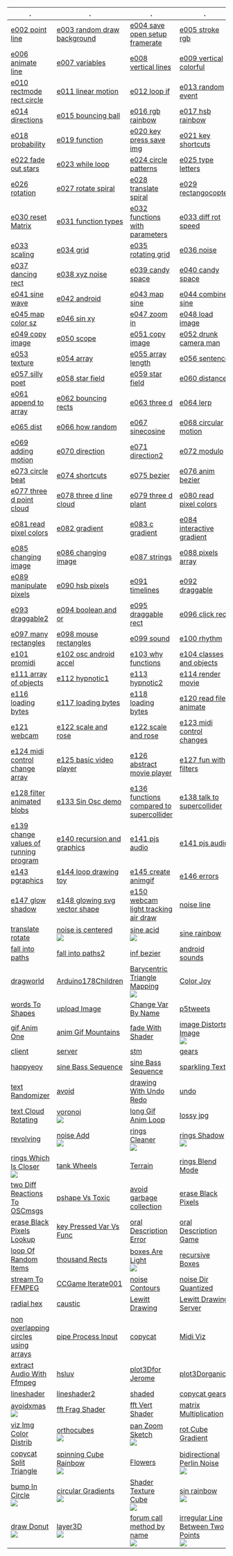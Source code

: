 | . | . | . | . |
| --- | --- | --- | --- |
| [e002 point line](https://github.com/hamoid/Fun-Programming/blob/master/processing/01/e002_point_line/) | [e003 random draw background](https://github.com/hamoid/Fun-Programming/blob/master/processing/01/e003_random_draw_background/) | [e004 save open setup framerate](https://github.com/hamoid/Fun-Programming/blob/master/processing/01/e004_save_open_setup_framerate/) | [e005 stroke rgb](https://github.com/hamoid/Fun-Programming/blob/master/processing/01/e005_stroke_rgb/)  |
| [e006 animate line](https://github.com/hamoid/Fun-Programming/blob/master/processing/01/e006_animate_line/) | [e007 variables](https://github.com/hamoid/Fun-Programming/blob/master/processing/01/e007_variables/) | [e008 vertical lines](https://github.com/hamoid/Fun-Programming/blob/master/processing/01/e008_vertical_lines/) | [e009 vertical colorful](https://github.com/hamoid/Fun-Programming/blob/master/processing/01/e009_vertical_colorful/)  |
| [e010 rectmode rect circle](https://github.com/hamoid/Fun-Programming/blob/master/processing/01/e010_rectmode_rect_circle/) | [e011 linear motion](https://github.com/hamoid/Fun-Programming/blob/master/processing/01/e011_linear_motion/) | [e012 loop if](https://github.com/hamoid/Fun-Programming/blob/master/processing/01/e012_loop_if/) | [e013 random event](https://github.com/hamoid/Fun-Programming/blob/master/processing/01/e013_random_event/)  |
| [e014 directions](https://github.com/hamoid/Fun-Programming/blob/master/processing/01/e014_directions/) | [e015 bouncing ball](https://github.com/hamoid/Fun-Programming/blob/master/processing/01/e015_bouncing_ball/) | [e016 rgb rainbow](https://github.com/hamoid/Fun-Programming/blob/master/processing/01/e016_rgb_rainbow/) | [e017 hsb rainbow](https://github.com/hamoid/Fun-Programming/blob/master/processing/01/e017_hsb_rainbow/)  |
| [e018 probability](https://github.com/hamoid/Fun-Programming/blob/master/processing/01/e018_probability/) | [e019 function](https://github.com/hamoid/Fun-Programming/blob/master/processing/01/e019_function/) | [e020 key press save img](https://github.com/hamoid/Fun-Programming/blob/master/processing/01/e020_key_press_save_img/) | [e021 key shortcuts](https://github.com/hamoid/Fun-Programming/blob/master/processing/01/e021_key_shortcuts/)  |
| [e022 fade out stars](https://github.com/hamoid/Fun-Programming/blob/master/processing/01/e022_fade_out_stars/) | [e023 while loop](https://github.com/hamoid/Fun-Programming/blob/master/processing/01/e023_while_loop/) | [e024 circle patterns](https://github.com/hamoid/Fun-Programming/blob/master/processing/01/e024_circle_patterns/) | [e025 type letters](https://github.com/hamoid/Fun-Programming/blob/master/processing/01/e025_type_letters/)  |
| [e026 rotation](https://github.com/hamoid/Fun-Programming/blob/master/processing/02/e026_rotation/) | [e027 rotate spiral](https://github.com/hamoid/Fun-Programming/blob/master/processing/02/e027_rotate_spiral/) | [e028 translate spiral](https://github.com/hamoid/Fun-Programming/blob/master/processing/02/e028_translate_spiral/) | [e029 rectangocopter](https://github.com/hamoid/Fun-Programming/blob/master/processing/02/e029_rectangocopter/)  |
| [e030 reset Matrix](https://github.com/hamoid/Fun-Programming/blob/master/processing/02/e030_resetMatrix/) | [e031 function types](https://github.com/hamoid/Fun-Programming/blob/master/processing/02/e031_function_types/) | [e032 functions with parameters](https://github.com/hamoid/Fun-Programming/blob/master/processing/02/e032_functions_with_parameters/) | [e033 diff rot speed](https://github.com/hamoid/Fun-Programming/blob/master/processing/02/e033_diff_rot_speed/)  |
| [e033 scaling](https://github.com/hamoid/Fun-Programming/blob/master/processing/02/e033_scaling/) | [e034 grid](https://github.com/hamoid/Fun-Programming/blob/master/processing/02/e034_grid/) | [e035 rotating grid](https://github.com/hamoid/Fun-Programming/blob/master/processing/02/e035_rotating_grid/) | [e036 noise](https://github.com/hamoid/Fun-Programming/blob/master/processing/02/e036_noise/)  |
| [e037 dancing rect](https://github.com/hamoid/Fun-Programming/blob/master/processing/02/e037_dancing_rect/) | [e038 xyz noise](https://github.com/hamoid/Fun-Programming/blob/master/processing/02/e038_xyz_noise/) | [e039 candy space](https://github.com/hamoid/Fun-Programming/blob/master/processing/02/e039_candy_space/) | [e040 candy space](https://github.com/hamoid/Fun-Programming/blob/master/processing/02/e040_candy_space/)  |
| [e041 sine wave](https://github.com/hamoid/Fun-Programming/blob/master/processing/02/e041_sine_wave/) | [e042 android](https://github.com/hamoid/Fun-Programming/blob/master/processing/02/e042_android/) | [e043 map sine](https://github.com/hamoid/Fun-Programming/blob/master/processing/02/e043_map_sine/) | [e044 combine sine](https://github.com/hamoid/Fun-Programming/blob/master/processing/02/e044_combine_sine/)  |
| [e045 map color sz](https://github.com/hamoid/Fun-Programming/blob/master/processing/02/e045_map_color_sz/) | [e046 sin xy](https://github.com/hamoid/Fun-Programming/blob/master/processing/02/e046_sin_xy/) | [e047 zoom in](https://github.com/hamoid/Fun-Programming/blob/master/processing/02/e047_zoom_in/) | [e048 load image](https://github.com/hamoid/Fun-Programming/blob/master/processing/02/e048_load_image/)  |
| [e049 copy image](https://github.com/hamoid/Fun-Programming/blob/master/processing/02/e049_copy_image/) | [e050 scope](https://github.com/hamoid/Fun-Programming/blob/master/processing/02/e050_scope/) | [e051 copy image](https://github.com/hamoid/Fun-Programming/blob/master/processing/03/e051_copy_image/) | [e052 drunk camera man](https://github.com/hamoid/Fun-Programming/blob/master/processing/03/e052_drunk_camera_man/)  |
| [e053 texture](https://github.com/hamoid/Fun-Programming/blob/master/processing/03/e053_texture/) | [e054 array](https://github.com/hamoid/Fun-Programming/blob/master/processing/03/e054_array/) | [e055 array length](https://github.com/hamoid/Fun-Programming/blob/master/processing/03/e055_array_length/) | [e056 sentence](https://github.com/hamoid/Fun-Programming/blob/master/processing/03/e056_sentence/)  |
| [e057 silly poet](https://github.com/hamoid/Fun-Programming/blob/master/processing/03/e057_silly_poet/) | [e058 star field](https://github.com/hamoid/Fun-Programming/blob/master/processing/03/e058_star_field/) | [e059 star field](https://github.com/hamoid/Fun-Programming/blob/master/processing/03/e059_star_field/) | [e060 distance](https://github.com/hamoid/Fun-Programming/blob/master/processing/03/e060_distance/)  |
| [e061 append to array](https://github.com/hamoid/Fun-Programming/blob/master/processing/03/e061_append_to_array/) | [e062 bouncing rects](https://github.com/hamoid/Fun-Programming/blob/master/processing/03/e062_bouncing_rects/) | [e063 three d](https://github.com/hamoid/Fun-Programming/blob/master/processing/03/e063_three_d/) | [e064 lerp](https://github.com/hamoid/Fun-Programming/blob/master/processing/03/e064_lerp/)  |
| [e065 dist](https://github.com/hamoid/Fun-Programming/blob/master/processing/03/e065_dist/) | [e066 how random](https://github.com/hamoid/Fun-Programming/blob/master/processing/03/e066_how_random/) | [e067 sinecosine](https://github.com/hamoid/Fun-Programming/blob/master/processing/03/e067_sinecosine/) | [e068 circular motion](https://github.com/hamoid/Fun-Programming/blob/master/processing/03/e068_circular_motion/)  |
| [e069 adding motion](https://github.com/hamoid/Fun-Programming/blob/master/processing/03/e069_adding_motion/) | [e070 direction](https://github.com/hamoid/Fun-Programming/blob/master/processing/03/e070_direction/) | [e071 direction2](https://github.com/hamoid/Fun-Programming/blob/master/processing/03/e071_direction2/) | [e072 modulo](https://github.com/hamoid/Fun-Programming/blob/master/processing/03/e072_modulo/)  |
| [e073 circle beat](https://github.com/hamoid/Fun-Programming/blob/master/processing/03/e073_circle_beat/) | [e074 shortcuts](https://github.com/hamoid/Fun-Programming/blob/master/processing/03/e074_shortcuts/) | [e075 bezier](https://github.com/hamoid/Fun-Programming/blob/master/processing/03/e075_bezier/) | [e076 anim bezier](https://github.com/hamoid/Fun-Programming/blob/master/processing/04/e076_anim_bezier/)  |
| [e077 three d point cloud](https://github.com/hamoid/Fun-Programming/blob/master/processing/04/e077_three_d_point_cloud/) | [e078 three d line cloud](https://github.com/hamoid/Fun-Programming/blob/master/processing/04/e078_three_d_line_cloud/) | [e079 three d plant](https://github.com/hamoid/Fun-Programming/blob/master/processing/04/e079_three_d_plant/) | [e080 read pixel colors](https://github.com/hamoid/Fun-Programming/blob/master/processing/04/e080_read_pixel_colors/)  |
| [e081 read pixel colors](https://github.com/hamoid/Fun-Programming/blob/master/processing/04/e081_read_pixel_colors/) | [e082 gradient](https://github.com/hamoid/Fun-Programming/blob/master/processing/04/e082_gradient/) | [e083 c gradient](https://github.com/hamoid/Fun-Programming/blob/master/processing/04/e083_c_gradient/) | [e084 interactive gradient](https://github.com/hamoid/Fun-Programming/blob/master/processing/04/e084_interactive_gradient/)  |
| [e085 changing image](https://github.com/hamoid/Fun-Programming/blob/master/processing/04/e085_changing_image/) | [e086 changing image](https://github.com/hamoid/Fun-Programming/blob/master/processing/04/e086_changing_image/) | [e087 strings](https://github.com/hamoid/Fun-Programming/blob/master/processing/04/e087_strings/) | [e088 pixels array](https://github.com/hamoid/Fun-Programming/blob/master/processing/04/e088_pixels_array/)  |
| [e089 manipulate pixels](https://github.com/hamoid/Fun-Programming/blob/master/processing/04/e089_manipulate_pixels/) | [e090 hsb pixels](https://github.com/hamoid/Fun-Programming/blob/master/processing/04/e090_hsb_pixels/) | [e091 timelines](https://github.com/hamoid/Fun-Programming/blob/master/processing/04/e091_timelines/) | [e092 draggable](https://github.com/hamoid/Fun-Programming/blob/master/processing/04/e092_draggable/)  |
| [e093 draggable2](https://github.com/hamoid/Fun-Programming/blob/master/processing/04/e093_draggable2/) | [e094 boolean and or](https://github.com/hamoid/Fun-Programming/blob/master/processing/04/e094_boolean_and_or/) | [e095 draggable rect](https://github.com/hamoid/Fun-Programming/blob/master/processing/04/e095_draggable_rect/) | [e096 click rect](https://github.com/hamoid/Fun-Programming/blob/master/processing/04/e096_click_rect/)  |
| [e097 many rectangles](https://github.com/hamoid/Fun-Programming/blob/master/processing/04/e097_many_rectangles/) | [e098 mouse rectangles](https://github.com/hamoid/Fun-Programming/blob/master/processing/04/e098_mouse_rectangles/) | [e099 sound](https://github.com/hamoid/Fun-Programming/blob/master/processing/04/e099_sound/) | [e100 rhythm](https://github.com/hamoid/Fun-Programming/blob/master/processing/04/e100_rhythm/)  |
| [e101 promidi](https://github.com/hamoid/Fun-Programming/blob/master/processing/05/e101_promidi/) | [e102 osc android accel](https://github.com/hamoid/Fun-Programming/blob/master/processing/05/e102_osc_android_accel/) | [e103 why functions](https://github.com/hamoid/Fun-Programming/blob/master/processing/05/e103_why_functions/) | [e104 classes and objects](https://github.com/hamoid/Fun-Programming/blob/master/processing/05/e104_classes_and_objects/)  |
| [e111 array of objects](https://github.com/hamoid/Fun-Programming/blob/master/processing/05/e111_array_of_objects/) | [e112 hypnotic1](https://github.com/hamoid/Fun-Programming/blob/master/processing/05/e112_hypnotic1/) | [e113 hypnotic2](https://github.com/hamoid/Fun-Programming/blob/master/processing/05/e113_hypnotic2/) | [e114 render movie](https://github.com/hamoid/Fun-Programming/blob/master/processing/05/e114_render_movie/)  |
| [e116 loading bytes](https://github.com/hamoid/Fun-Programming/blob/master/processing/05/e116_loading_bytes/) | [e117 loading bytes](https://github.com/hamoid/Fun-Programming/blob/master/processing/05/e117_loading_bytes/) | [e118 loading bytes](https://github.com/hamoid/Fun-Programming/blob/master/processing/05/e118_loading_bytes/) | [e120 read file animate](https://github.com/hamoid/Fun-Programming/blob/master/processing/05/e120_read_file_animate/)  |
| [e121 webcam](https://github.com/hamoid/Fun-Programming/blob/master/processing/05/e121_webcam/) | [e122 scale and rose](https://github.com/hamoid/Fun-Programming/blob/master/processing/05/e122_scale_and_rose/) | [e122 scale and rose](https://github.com/hamoid/Fun-Programming/blob/master/processing/05/e122_scale_and_rose/web-export/) | [e123 midi control changes](https://github.com/hamoid/Fun-Programming/blob/master/processing/05/e123_midi_control_changes/)  |
| [e124 midi control change array](https://github.com/hamoid/Fun-Programming/blob/master/processing/05/e124_midi_control_change_array/) | [e125 basic video player](https://github.com/hamoid/Fun-Programming/blob/master/processing/05/e125_basic_video_player/) | [e126 abstract movie player](https://github.com/hamoid/Fun-Programming/blob/master/processing/06/e126_abstract_movie_player/) | [e127 fun with filters](https://github.com/hamoid/Fun-Programming/blob/master/processing/06/e127_fun_with_filters/)  |
| [e128 filter animated blobs](https://github.com/hamoid/Fun-Programming/blob/master/processing/06/e128_filter_animated_blobs/) | [e133 Sin Osc demo](https://github.com/hamoid/Fun-Programming/blob/master/processing/06/e133_SinOsc_demo/) | [e136 functions compared to supercollider](https://github.com/hamoid/Fun-Programming/blob/master/processing/06/e136_functions_compared_to_supercollider/) | [e138 talk to supercollider](https://github.com/hamoid/Fun-Programming/blob/master/processing/06/e138_talk_to_supercollider/)  |
| [e139 change values of running program](https://github.com/hamoid/Fun-Programming/blob/master/processing/06/e139_change_values_of_running_program/) | [e140 recursion and graphics](https://github.com/hamoid/Fun-Programming/blob/master/processing/06/e140_recursion_and_graphics/) | [e141 pjs audio](https://github.com/hamoid/Fun-Programming/blob/master/processing/06/e141_pjs_audio/) | [e141 pjs audio](https://github.com/hamoid/Fun-Programming/blob/master/processing/06/e141_pjs_audio/web-export/)  |
| [e143 pgraphics](https://github.com/hamoid/Fun-Programming/blob/master/processing/06/e143_pgraphics/) | [e144 loop drawing toy](https://github.com/hamoid/Fun-Programming/blob/master/processing/06/e144_loop_drawing_toy/) | [e145 create animgif](https://github.com/hamoid/Fun-Programming/blob/master/processing/06/e145_create_animgif/) | [e146 errors](https://github.com/hamoid/Fun-Programming/blob/master/processing/06/e146_errors/)  |
| [e147 glow shadow](https://github.com/hamoid/Fun-Programming/blob/master/processing/06/e147_glow_shadow/) | [e148 glowing svg vector shape](https://github.com/hamoid/Fun-Programming/blob/master/processing/06/e148_glowing_svg_vector_shape/) | [e150 webcam light tracking air draw](https://github.com/hamoid/Fun-Programming/blob/master/processing/06/e150_webcam_light_tracking_air_draw/) | [noise line](https://github.com/hamoid/Fun-Programming/blob/master/processing/ideas/2011/08/noise_line/)  |
| [translate rotate](https://github.com/hamoid/Fun-Programming/blob/master/processing/ideas/2011/08/translate_rotate/) | [noise is centered<br>![](ideas/2011/09/noise_is_centered/.thumb.jpg)](https://github.com/hamoid/Fun-Programming/blob/master/processing/ideas/2011/09/noise_is_centered/) | [sine acid<br>![](ideas/2011/09/sine_acid/.thumb.jpg)](https://github.com/hamoid/Fun-Programming/blob/master/processing/ideas/2011/09/sine_acid/) | [sine rainbow](https://github.com/hamoid/Fun-Programming/blob/master/processing/ideas/2011/09/sine_rainbow/)  |
| [fall into paths](https://github.com/hamoid/Fun-Programming/blob/master/processing/ideas/2012/02/15/fall_into_paths/) | [fall into paths2](https://github.com/hamoid/Fun-Programming/blob/master/processing/ideas/2012/02/18/fall_into_paths2/) | [inf bezier](https://github.com/hamoid/Fun-Programming/blob/master/processing/ideas/2012/02/18/inf_bezier/) | [android sounds](https://github.com/hamoid/Fun-Programming/blob/master/processing/ideas/2012/02/23/android_sounds/)  |
| [dragworld](https://github.com/hamoid/Fun-Programming/blob/master/processing/ideas/2012/06/dragworld/) | [Arduino178Children](https://github.com/hamoid/Fun-Programming/blob/master/processing/ideas/2013/01/Arduino178Children/) | [Barycentric Triangle Mapping<br>![](ideas/2013/02/BarycentricTriangleMapping/.thumb.jpg)](https://github.com/hamoid/Fun-Programming/blob/master/processing/ideas/2013/02/BarycentricTriangleMapping/) | [Color Joy](https://github.com/hamoid/Fun-Programming/blob/master/processing/ideas/2013/02/ColorJoy/)  |
| [words To Shapes](https://github.com/hamoid/Fun-Programming/blob/master/processing/ideas/2013/06/wordsToShapes/) | [upload Image](https://github.com/hamoid/Fun-Programming/blob/master/processing/ideas/2013/07/uploadImage/) | [Change Var By Name](https://github.com/hamoid/Fun-Programming/blob/master/processing/ideas/2013/08/ChangeVarByName/) | [p5tweets](https://github.com/hamoid/Fun-Programming/blob/master/processing/ideas/2013/08/p5tweets/)  |
| [gif Anim One](https://github.com/hamoid/Fun-Programming/blob/master/processing/ideas/2013/10/gifAnimOne/) | [anim Gif Mountains](https://github.com/hamoid/Fun-Programming/blob/master/processing/ideas/2013/11/animGifMountains/) | [fade With Shader](https://github.com/hamoid/Fun-Programming/blob/master/processing/ideas/2013/11/fadeWithShader/) | [image Distorts Image<br>![](ideas/2013/11/imageDistortsImage/.thumb.jpg)](https://github.com/hamoid/Fun-Programming/blob/master/processing/ideas/2013/11/imageDistortsImage/)  |
| [client](https://github.com/hamoid/Fun-Programming/blob/master/processing/ideas/2013/11/prettyDecentDisplay/client/) | [server](https://github.com/hamoid/Fun-Programming/blob/master/processing/ideas/2013/11/prettyDecentDisplay/server/) | [stm](https://github.com/hamoid/Fun-Programming/blob/master/processing/ideas/2013/11/stm/) | [gears](https://github.com/hamoid/Fun-Programming/blob/master/processing/ideas/2013/12/gears/)  |
| [happyeoy](https://github.com/hamoid/Fun-Programming/blob/master/processing/ideas/2013/12/happyeoy/) | [sine Bass Sequence](https://github.com/hamoid/Fun-Programming/blob/master/processing/ideas/2013/12/sineBassSequence/) | [sine Bass Sequence](https://github.com/hamoid/Fun-Programming/blob/master/processing/ideas/2013/12/sineBassSequence/) | [sparkling Text](https://github.com/hamoid/Fun-Programming/blob/master/processing/ideas/2013/12/sparklingText/)  |
| [text Randomizer](https://github.com/hamoid/Fun-Programming/blob/master/processing/ideas/2013/12/textRandomizer/) | [avoid](https://github.com/hamoid/Fun-Programming/blob/master/processing/ideas/2014/01/avoid/) | [drawing With Undo Redo](https://github.com/hamoid/Fun-Programming/blob/master/processing/ideas/2014/01/drawingWithUndoRedo/) | [undo](https://github.com/hamoid/Fun-Programming/blob/master/processing/ideas/2014/01/undo/)  |
| [text Cloud Rotating](https://github.com/hamoid/Fun-Programming/blob/master/processing/ideas/2014/02/textCloudRotating/) | [voronoi<br>![](ideas/2014/02/voronoi/.thumb.jpg)](https://github.com/hamoid/Fun-Programming/blob/master/processing/ideas/2014/02/voronoi/) | [long Gif Anim Loop](https://github.com/hamoid/Fun-Programming/blob/master/processing/ideas/2014/03/longGifAnimLoop/) | [lossy jpg](https://github.com/hamoid/Fun-Programming/blob/master/processing/ideas/2014/03/lossy_jpg/)  |
| [revolving](https://github.com/hamoid/Fun-Programming/blob/master/processing/ideas/2014/03/revolving/) | [noise Add<br>![](ideas/2014/04/noiseAdd/.thumb.jpg)](https://github.com/hamoid/Fun-Programming/blob/master/processing/ideas/2014/04/noiseAdd/) | [rings Cleaner<br>![](ideas/2014/04/ringsCleaner/.thumb.jpg)](https://github.com/hamoid/Fun-Programming/blob/master/processing/ideas/2014/04/ringsCleaner/) | [rings Shadow<br>![](ideas/2014/04/ringsShadow/.thumb.jpg)](https://github.com/hamoid/Fun-Programming/blob/master/processing/ideas/2014/04/ringsShadow/)  |
| [rings Which Is Closer<br>![](ideas/2014/04/ringsWhichIsCloser/.thumb.jpg)](https://github.com/hamoid/Fun-Programming/blob/master/processing/ideas/2014/04/ringsWhichIsCloser/) | [tank Wheels](https://github.com/hamoid/Fun-Programming/blob/master/processing/ideas/2014/04/tankWheels/) | [Terrain](https://github.com/hamoid/Fun-Programming/blob/master/processing/ideas/2014/05/Terrain/) | [rings Blend Mode](https://github.com/hamoid/Fun-Programming/blob/master/processing/ideas/2014/05/ringsBlendMode/)  |
| [two Diff Reactions To OSCmsgs](https://github.com/hamoid/Fun-Programming/blob/master/processing/ideas/2014/05/twoDiffReactionsToOSCmsgs/) | [pshape Vs Toxic](https://github.com/hamoid/Fun-Programming/blob/master/processing/ideas/2014/06/pshapeVsToxic/) | [avoid garbage collection](https://github.com/hamoid/Fun-Programming/blob/master/processing/ideas/2014/08/avoid_garbage_collection/) | [erase Black Pixels](https://github.com/hamoid/Fun-Programming/blob/master/processing/ideas/2014/09/eraseBlackPixels/)  |
| [erase Black Pixels Lookup](https://github.com/hamoid/Fun-Programming/blob/master/processing/ideas/2014/09/eraseBlackPixelsLookup/) | [key Pressed Var Vs Func](https://github.com/hamoid/Fun-Programming/blob/master/processing/ideas/2014/10/keyPressedVarVsFunc/) | [oral Description Error](https://github.com/hamoid/Fun-Programming/blob/master/processing/ideas/2014/10/oralDescriptionError/) | [oral Description Game](https://github.com/hamoid/Fun-Programming/blob/master/processing/ideas/2014/10/oralDescriptionGame/)  |
| [loop Of Random Items](https://github.com/hamoid/Fun-Programming/blob/master/processing/ideas/2014/11/loopOfRandomItems/) | [thousand Rects](https://github.com/hamoid/Fun-Programming/blob/master/processing/ideas/2014/11/thousandRects/) | [boxes Are Light<br>![](ideas/2015/01/boxesAreLight/.thumb.jpg)](https://github.com/hamoid/Fun-Programming/blob/master/processing/ideas/2015/01/boxesAreLight/) | [recursive Boxes](https://github.com/hamoid/Fun-Programming/blob/master/processing/ideas/2015/01/recursiveBoxes/)  |
| [stream To FFMPEG](https://github.com/hamoid/Fun-Programming/blob/master/processing/ideas/2015/01/streamToFFMPEG/) | [CCGame Iterate001](https://github.com/hamoid/Fun-Programming/blob/master/processing/ideas/2015/02/CCGame_Iterate001/) | [noise Contours](https://github.com/hamoid/Fun-Programming/blob/master/processing/ideas/2015/09/noiseContours/) | [noise Dir Quantized](https://github.com/hamoid/Fun-Programming/blob/master/processing/ideas/2015/09/noiseDirQuantized/)  |
| [radial hex](https://github.com/hamoid/Fun-Programming/blob/master/processing/ideas/2015/09/radial_hex/) | [caustic](https://github.com/hamoid/Fun-Programming/blob/master/processing/ideas/2016/02/caustic/) | [Lewitt Drawing](https://github.com/hamoid/Fun-Programming/blob/master/processing/ideas/2016/05/LewittDrawing/) | [Lewitt Drawing Server](https://github.com/hamoid/Fun-Programming/blob/master/processing/ideas/2016/05/LewittDrawingServer/)  |
| [non overlapping circles using arrays](https://github.com/hamoid/Fun-Programming/blob/master/processing/ideas/2016/07/non_overlapping_circles_using_arrays/) | [pipe Process Input](https://github.com/hamoid/Fun-Programming/blob/master/processing/ideas/2016/07/pipeProcessInput/) | [copycat](https://github.com/hamoid/Fun-Programming/blob/master/processing/ideas/2017/01/copycat/) | [Midi Viz](https://github.com/hamoid/Fun-Programming/blob/master/processing/ideas/2017/04/MidiViz/)  |
| [extract Audio With Ffmpeg](https://github.com/hamoid/Fun-Programming/blob/master/processing/ideas/2017/05/extractAudioWithFfmpeg/) | [hsluv](https://github.com/hamoid/Fun-Programming/blob/master/processing/ideas/2017/05/hsluv/) | [plot3Dfor Jerome](https://github.com/hamoid/Fun-Programming/blob/master/processing/ideas/2017/05/plot3DforJerome/) | [plot3Dorganic](https://github.com/hamoid/Fun-Programming/blob/master/processing/ideas/2017/05/plot3Dorganic/)  |
| [lineshader](https://github.com/hamoid/Fun-Programming/blob/master/processing/ideas/2017/08/lineshader/) | [lineshader2](https://github.com/hamoid/Fun-Programming/blob/master/processing/ideas/2017/08/lineshader2/) | [shaded](https://github.com/hamoid/Fun-Programming/blob/master/processing/ideas/2017/08/shaded/) | [copycat gears](https://github.com/hamoid/Fun-Programming/blob/master/processing/ideas/2017/10/copycat_gears/)  |
| [avoidxmas<br>![](ideas/2017/12/avoidxmas/.thumb.jpg)](https://github.com/hamoid/Fun-Programming/blob/master/processing/ideas/2017/12/avoidxmas/) | [fft Frag Shader](https://github.com/hamoid/Fun-Programming/blob/master/processing/ideas/2018/03/fftFragShader/) | [fft Vert Shader](https://github.com/hamoid/Fun-Programming/blob/master/processing/ideas/2018/03/fftVertShader/) | [matrix Multiplication](https://github.com/hamoid/Fun-Programming/blob/master/processing/ideas/2018/03/matrixMultiplication/)  |
| [viz Img Color Distrib](https://github.com/hamoid/Fun-Programming/blob/master/processing/ideas/2018/03/vizImgColorDistrib/) | [orthocubes<br>![](ideas/2018/04/orthocubes/.thumb.jpg)](https://github.com/hamoid/Fun-Programming/blob/master/processing/ideas/2018/04/orthocubes/) | [pan Zoom Sketch<br>![](ideas/2018/08/panZoomSketch/.thumb.jpg)](https://github.com/hamoid/Fun-Programming/blob/master/processing/ideas/2018/08/panZoomSketch/) | [rot Cube Gradient](https://github.com/hamoid/Fun-Programming/blob/master/processing/ideas/2018/09/rotCubeGradient/)  |
| [copycat Split Triangle](https://github.com/hamoid/Fun-Programming/blob/master/processing/ideas/2018/10/copycatSplitTriangle/) | [spinning Cube Rainbow<br>![](ideas/2018/10/spinningCubeRainbow/.thumb.jpg)](https://github.com/hamoid/Fun-Programming/blob/master/processing/ideas/2018/10/spinningCubeRainbow/) | [Flowers](https://github.com/hamoid/Fun-Programming/blob/master/processing/ideas/2018/11/Flowers/) | [bidirectional Perlin Noise<br>![](ideas/2019/01/bidirectionalPerlinNoise/.thumb.jpg)](https://github.com/hamoid/Fun-Programming/blob/master/processing/ideas/2019/01/bidirectionalPerlinNoise/)  |
| [bump In Circle<br>![](ideas/2019/01/bumpInCircle/.thumb.jpg)](https://github.com/hamoid/Fun-Programming/blob/master/processing/ideas/2019/01/bumpInCircle/) | [circular Gradients<br>![](ideas/2019/04/circularGradients/.thumb.jpg)](https://github.com/hamoid/Fun-Programming/blob/master/processing/ideas/2019/04/circularGradients/) | [Shader Texture Cube<br>![](ideas/2019/08/ShaderTextureCube/.thumb.jpg)](https://github.com/hamoid/Fun-Programming/blob/master/processing/ideas/2019/08/ShaderTextureCube/) | [sin rainbow<br>![](ideas/2019/09/sin_rainbow/.thumb.jpg)](https://github.com/hamoid/Fun-Programming/blob/master/processing/ideas/2019/09/sin_rainbow/)  |
| [draw Donut<br>![](ideas/2019/11/drawDonut/.thumb.jpg)](https://github.com/hamoid/Fun-Programming/blob/master/processing/ideas/2019/11/drawDonut/) | [layer3D<br>![](ideas/2019/11/layer3D/.thumb.jpg)](https://github.com/hamoid/Fun-Programming/blob/master/processing/ideas/2019/11/layer3D/) | [forum call method by name<br>![](ideas/2020/01/forum_call_method_by_name/.thumb.jpg)](https://github.com/hamoid/Fun-Programming/blob/master/processing/ideas/2020/01/forum_call_method_by_name/) | [irregular Line Between Two Points<br>![](ideas/2020/03/irregularLineBetweenTwoPoints/.thumb.jpg)](https://github.com/hamoid/Fun-Programming/blob/master/processing/ideas/2020/03/irregularLineBetweenTwoPoints/)  |
